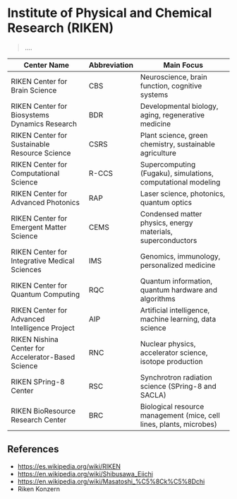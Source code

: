 # Institute of Physical and Chemical Research (RIKEN)

> ….

| **Center Name**                                    | **Abbreviation** | **Main Focus**                                                      |
| -------------------------------------------------- | ---------------- | ------------------------------------------------------------------- |
| RIKEN Center for Brain Science                     | CBS              | Neuroscience, brain function, cognitive systems                     |
| RIKEN Center for Biosystems Dynamics Research      | BDR              | Developmental biology, aging, regenerative medicine                 |
| RIKEN Center for Sustainable Resource Science      | CSRS             | Plant science, green chemistry, sustainable agriculture             |
| RIKEN Center for Computational Science             | R-CCS            | Supercomputing (Fugaku), simulations, computational modeling        |
| RIKEN Center for Advanced Photonics                | RAP              | Laser science, photonics, quantum optics                            |
| RIKEN Center for Emergent Matter Science           | CEMS             | Condensed matter physics, energy materials, superconductors         |
| RIKEN Center for Integrative Medical Sciences      | IMS              | Genomics, immunology, personalized medicine                         |
| RIKEN Center for Quantum Computing                 | RQC              | Quantum information, quantum hardware and algorithms                |
| RIKEN Center for Advanced Intelligence Project     | AIP              | Artificial intelligence, machine learning, data science             |
| RIKEN Nishina Center for Accelerator-Based Science | RNC              | Nuclear physics, accelerator science, isotope production            |
| RIKEN SPring-8 Center                              | RSC              | Synchrotron radiation science (SPring-8 and SACLA)                  |
| RIKEN BioResource Research Center                  | BRC              | Biological resource management (mice, cell lines, plants, microbes) |

## References

- https://es.wikipedia.org/wiki/RIKEN
- https://en.wikipedia.org/wiki/Shibusawa_Eiichi
- https://en.wikipedia.org/wiki/Masatoshi_%C5%8Ck%C5%8Dchi
- Riken Konzern
